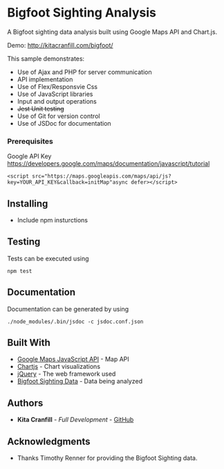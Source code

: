 # Bigfoot Sighting Analysis
A Bigfoot sighting data analysis built using Google Maps API and Chart.js.

Demo: http://kitacranfill.com/bigfoot/


This sample demonstrates:

* Use of Ajax and PHP for server communication
* API implementation
* Use of Flex/Responsvie Css
* Use of JavaScript libraries
* Input and output operations
* ~~Jest Unit testing~~
* Use of Git for version control
* Use of JSDoc for documentation



### Prerequisites

Google API Key
https://developers.google.com/maps/documentation/javascript/tutorial

```
<script src="https://maps.googleapis.com/maps/api/js?key=YOUR_API_KEY&callback=initMap"async defer></script>
```

## Installing

* Include npm insturctions


## Testing

Tests can be executed using

```
npm test
```

## Documentation
Documentation can be generated by using

```
./node_modules/.bin/jsdoc -c jsdoc.conf.json
```

## Built With

* [Google Maps JavaScript API](https://developers.google.com/maps/documentation/javascript/tutorial) - Map API
* [Chartjs](https://www.chartjs.org/) - Chart visualizations
* [jQuery](https://jquery.com/) - The web framework used
* [Bigfoot Sighting Data](https://data.world/timothyrenner/bfro-sightings-data) - Data being analyzed


## Authors

* **Kita Cranfill** - *Full Development* - [GitHub](https://github.com/kita86)


## Acknowledgments

* Thanks Timothy Renner for providing the Bigfoot Sighting data.
